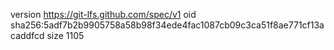 version https://git-lfs.github.com/spec/v1
oid sha256:5adf7b2b9905758a58b98f34ede4fac1087cb09c3ca51f8ae771cf13acaddfcd
size 1105
